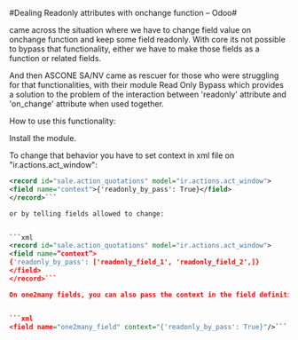 #Dealing Readonly attributes with onchange function – Odoo#

came across the situation where we have to change field value on onchange function and keep some field readonly.
With core its not possible to bypass that functionality, either we have to make those fields as a function or related fields.

And then ASCONE SA/NV came as rescuer for those who were struggling for that functionalities, 
with their module Read Only Bypass which provides a solution to the problem of the interaction between 'readonly'
attribute and 'on_change' attribute when used together.

How to use this functionality:

Install the module.

To change that behavior you have to set context in xml file on "ir.actions.act_window":
```xml
<record id="sale.action_quotations" model="ir.actions.act_window">
<field name="context">{'readonly_by_pass': True}</field>
</record>```

or by telling fields allowed to change:


```xml 
<record id="sale.action_quotations" model="ir.actions.act_window">
<field name=”context”>
{'readonly_by_pass': ['readonly_field_1', 'readonly_field_2',]}
</field>
</record>```

On one2many fields, you can also pass the context in the field definition:


```xml 
<field name="one2many_field" context="{'readonly_by_pass': True}"/>```
